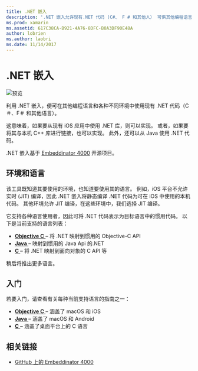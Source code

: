 ```yaml
---
title: .NET 嵌入
description: '.NET 嵌入允许现有.NET 代码 (C#、 F # 和其他人） 可供其他编程语言编写的代码。'
ms.prod: xamarin
ms.assetid: 617C38CA-B921-4A76-8DFC-B0A3DF90E48A
author: lobrien
ms.author: laobri
ms.date: 11/14/2017
---
```


# <a name="net-embedding"></a>.NET 嵌入

![预览](~/media/shared/preview.png)

利用 .NET 嵌入，便可在其他编程语言和各种不同环境中使用现有 .NET 代码（C＃、F＃ 和其他语言）。

这意味着，如果要从现有 iOS 应用中使用 .NET 库，则可以实现。   或者，如果要将其与本机 C++ 库进行链接，也可以实现。   此外，还可以从 Java 使用 .NET 代码。

.NET 嵌入基于 [Embeddinator 4000](https://github.com/mono/Embeddinator-4000) 开源项目。

## <a name="environments-and-languages"></a>环境和语言

该工具既知道其要使用的环境，也知道要使用其的语言。   例如，iOS 平台不允许实时 (JIT) 编译，因此 .NET 嵌入将静态编译 .NET 代码为可在 iOS 中使用的本机代码。  其他环境允许 JIT 编译，在这些环境中，我们选择 JIT 编译。

它支持各种语言使用者，因此可将 .NET 代码表示为目标语言中的惯用代码。   以下是当前支持的语言列表：

- [**Objective C** ](objective-c/index.md) – 将 .NET 映射到惯用的 Objective-C API
- [**Java** ](android/index.md) – 映射到惯用的 Java Api 的.NET
- [**C** ](get-started/c.md) – 将 .NET 映射到面向对象的 C API 等

稍后将推出更多语言。

## <a name="getting-started"></a>入门

若要入门，请查看有关每种当前支持语言的指南之一：

- [**Objective C** ](get-started/objective-c/index.md) – 涵盖了 macOS 和 iOS
- [**Java** ](get-started/java/index.md) – 涵盖了 macOS 和 Android
- [**C** ](get-started/c.md) – 涵盖了桌面平台上的 C 语言

## <a name="related-links"></a>相关链接

- [GitHub 上的 Embeddinator 4000](https://github.com/mono/Embeddinator-4000)
